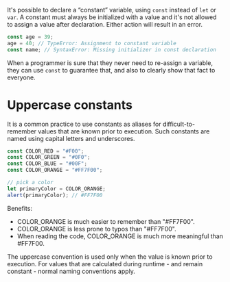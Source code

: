 It's possible to declare a “constant” variable, using `const` instead of `let` or `var`. A constant must always be initialized with a value and it's not allowed to assign a value after declaration. Either action will result in an error.

```js
const age = 39;
age = 40; // TypeError: Assignment to constant variable
const name; // SyntaxError: Missing initializer in const declaration
```

When a programmer is sure that they never need to re-assign a variable, they can use `const` to guarantee that, and also to clearly show that fact to everyone.

# Uppercase constants
It is a common practice to use constants as aliases for difficult-to-remember values that are known prior to execution. Such constants are named using capital letters and underscores.

```js
const COLOR_RED = "#F00";
const COLOR_GREEN = "#0F0";
const COLOR_BLUE = "#00F";
const COLOR_ORANGE = "#FF7F00";

// pick a color
let primaryColor = COLOR_ORANGE;
alert(primaryColor); // #FF7F00
```

Benefits:
- COLOR_ORANGE is much easier to remember than "#FF7F00".
- COLOR_ORANGE is less prone to typos than "#FF7F00".
- When reading the code, COLOR_ORANGE is much more meaningful than #FF7F00.

The uppercase convention is used only when the value is known prior to execution. For values that are calculated during runtime - and remain constant - normal naming conventions apply.
